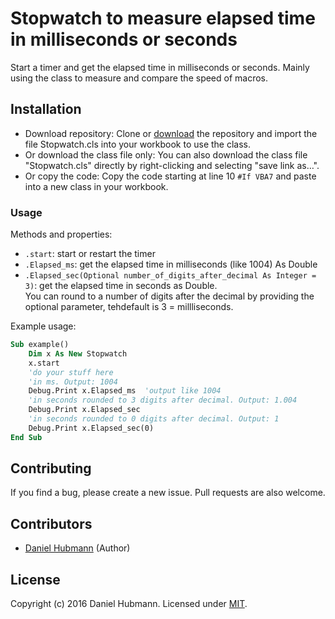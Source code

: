# Stopwatch to measure elapsed time in milliseconds or seconds

Start a timer and get the elapsed time in milliseconds or seconds. Mainly using the class to measure and compare the speed of macros.

## Installation

- Download repository: Clone or [download](../../archive/master.zip) the repository and import the file Stopwatch.cls into your workbook to use the class.
- Or download the class file only: You can also download the class file "Stopwatch.cls" directly by right-clicking and selecting "save link as&hellip;".
- Or copy the code: Copy the code starting at line 10 `#If VBA7` and paste into a new class in your workbook.

### Usage

Methods and properties:

- `.start`: start or restart the timer
- `.Elapsed_ms`: get the elapsed time in milliseconds (like 1004) As Double
- `.Elapsed_sec(Optional number_of_digits_after_decimal As Integer = 3)`: get the elapsed time in seconds as Double.  
  You can round to a number of digits after the decimal by providing the optional parameter, tehdefault is 3 = millliseconds.

Example usage:

```vb
Sub example()
    Dim x As New Stopwatch
    x.start
    'do your stuff here
    'in ms. Output: 1004
    Debug.Print x.Elapsed_ms  'output like 1004
    'in seconds rounded to 3 digits after decimal. Output: 1.004
    Debug.Print x.Elapsed_sec
    'in seconds rounded to 0 digits after decimal. Output: 1
    Debug.Print x.Elapsed_sec(0)
End Sub
```
## Contributing

If you find a bug, please create a new issue. Pull requests are also welcome.

## Contributors

- [Daniel Hubmann](https://github.com/hubisan) (Author)

## License

Copyright (c) 2016 Daniel Hubmann. Licensed under [MIT](LICENSE).
